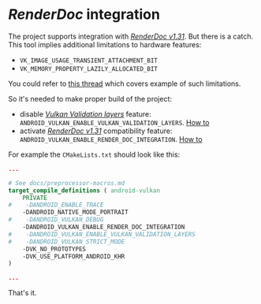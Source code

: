# _RenderDoc_ integration

The project supports integration with [_RenderDoc v1.31_](https://renderdoc.org/). But there is a catch. This tool implies additional limitations to hardware features:

- `VK_IMAGE_USAGE_TRANSIENT_ATTACHMENT_BIT`
- `VK_MEMORY_PROPERTY_LAZILY_ALLOCATED_BIT`

 You could refer to [this thread](https://github.com/baldurk/renderdoc/issues/2681) which covers example of such limitations.

So it's needed to make proper build of the project:

- disable [_Vulkan Validation layers_](https://github.com/KhronosGroup/Vulkan-ValidationLayers) feature: `ANDROID_VULKAN_ENABLE_VULKAN_VALIDATION_LAYERS`. [How to](preprocessor-macros.md#macro-android-vulkan-enable-vulkan-validation-layers)
- activate [_RenderDoc v1.31_](https://renderdoc.org/) compatibility feature: `ANDROID_VULKAN_ENABLE_RENDER_DOC_INTEGRATION`. [How to](preprocessor-macros.md#macro-android-vulkan-enable-render-doc-integration)

For example the `CMakeLists.txt` should look like this:

```cmake
...

# See docs/preprocessor-macros.md
target_compile_definitions ( android-vulkan
    PRIVATE
#    -DANDROID_ENABLE_TRACE
    -DANDROID_NATIVE_MODE_PORTRAIT
#    -DANDROID_VULKAN_DEBUG
    -DANDROID_VULKAN_ENABLE_RENDER_DOC_INTEGRATION
#    -DANDROID_VULKAN_ENABLE_VULKAN_VALIDATION_LAYERS
#    -DANDROID_VULKAN_STRICT_MODE
    -DVK_NO_PROTOTYPES
    -DVK_USE_PLATFORM_ANDROID_KHR
)

...
```

That's it.
